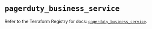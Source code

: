 # `pagerduty_business_service`

Refer to the Terraform Registry for docs: [`pagerduty_business_service`](https://registry.terraform.io/providers/pagerduty/pagerduty/3.9.0/docs/resources/business_service).

